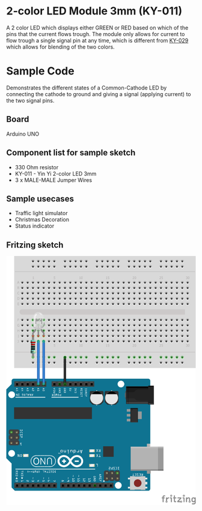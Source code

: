 # 2-color LED Module 3mm (KY-011)
A 2 color LED which displays either GREEN or RED based on which of the pins that the current flows trough.
The module only allows for current to flow trough a single signal pin at any time, which is different from [KY-029](../KY-029/) which allows for blending of the two colors.

# Sample Code
Demonstrates the different states of a Common-Cathode LED by connecting the cathode to ground and giving a signal (applying current) to the two signal pins.

## Board
Arduino UNO

## Component list for sample sketch
* 330 Ohm resistor
* KY-011 - Yin Yi 2-color LED 3mm
* 3 x MALE-MALE Jumper Wires

## Sample usecases
* Traffic light simulator
* Christmas Decoration
* Status indicator

## Fritzing sketch

<img src="KY-011.png" alt="Fritzing" />
